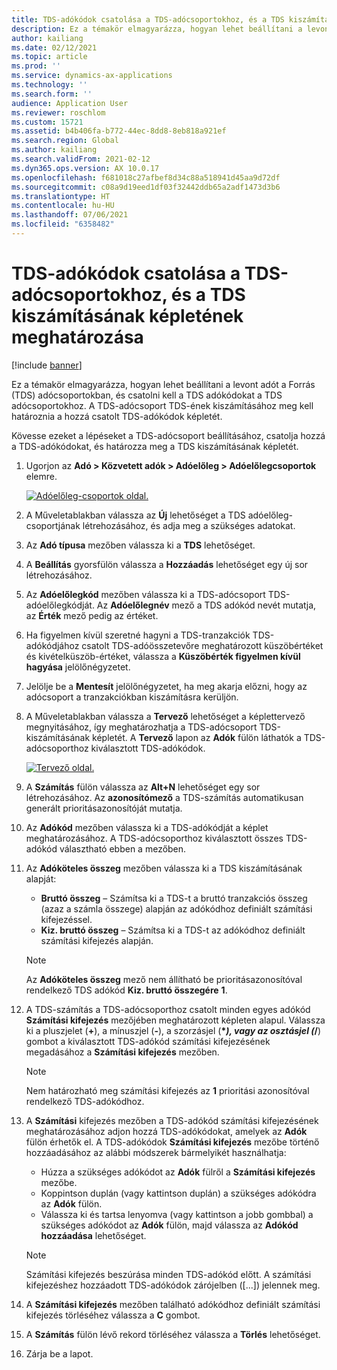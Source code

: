 ```yaml
---
title: TDS-adókódok csatolása a TDS-adócsoportokhoz, és a TDS kiszámításának képletének meghatározása
description: Ez a témakör elmagyarázza, hogyan lehet beállítani a levont adót a Forrás (TDS) adócsoportokban, és csatolni kell a TDS adókódokat a TDS adócsoportokhoz. A TDS-adócsoport TDS-ének kiszámításához meg kell határoznia a hozzá csatolt TDS-adókódok képletét.
author: kailiang
ms.date: 02/12/2021
ms.topic: article
ms.prod: ''
ms.service: dynamics-ax-applications
ms.technology: ''
ms.search.form: ''
audience: Application User
ms.reviewer: roschlom
ms.custom: 15721
ms.assetid: b4b406fa-b772-44ec-8dd8-8eb818a921ef
ms.search.region: Global
ms.author: kailiang
ms.search.validFrom: 2021-02-12
ms.dyn365.ops.version: AX 10.0.17
ms.openlocfilehash: f681018c27afbef8d34c88a518941d45aa9d72df
ms.sourcegitcommit: c08a9d19eed1df03f32442ddb65a2adf1473d3b6
ms.translationtype: HT
ms.contentlocale: hu-HU
ms.lasthandoff: 07/06/2021
ms.locfileid: "6358482"
---
```

# <a name="attach-tds-tax-codes-to-tds-tax-groups-and-define-the-formula-for-calculating-tds"></a>TDS-adókódok csatolása a TDS-adócsoportokhoz, és a TDS kiszámításának képletének meghatározása

[!include [banner](../includes/banner.md)]

Ez a témakör elmagyarázza, hogyan lehet beállítani a levont adót a Forrás (TDS) adócsoportokban, és csatolni kell a TDS adókódokat a TDS adócsoportokhoz. A TDS-adócsoport TDS-ének kiszámításához meg kell határoznia a hozzá csatolt TDS-adókódok képletét.

Kövesse ezeket a lépéseket a TDS-adócsoport beállításához, csatolja hozzá a TDS-adókódokat, és határozza meg a TDS kiszámításának képletét.

1. Ugorjon az **Adó \> Közvetett adók \> Adóelőleg \> Adóelőlegcsoportok** elemre.

    [![Adóelőleg-csoportok oldal.](./media/apac-ind-TDS-29.png)](./media/apac-ind-TDS-29.png)

2. A Műveletablakban válassza az **Új** lehetőséget a TDS adóelőleg-csoportjának létrehozásához, és adja meg a szükséges adatokat.
3. Az **Adó típusa** mezőben válassza ki a **TDS** lehetőséget.
4. A **Beállítás** gyorsfülön válassza a **Hozzáadás** lehetőséget egy új sor létrehozásához.
5. Az **Adóelőlegkód** mezőben válassza ki a TDS-adócsoport TDS-adóelőlegkódját. Az **Adóelőlegnév** mező a TDS adókód nevét mutatja, az **Érték** mező pedig az értéket.
6. Ha figyelmen kívül szeretné hagyni a TDS-tranzakciók TDS-adókódjához csatolt TDS-adóösszetevőre meghatározott küszöbértéket és kivételküszöb-értéket, válassza a **Küszöbérték figyelmen kívül hagyása** jelölőnégyzetet.
7. Jelölje be a **Mentesít** jelölőnégyzetet, ha meg akarja előzni, hogy az adócsoport a tranzakciókban kiszámításra kerüljön.
8. A Műveletablakban válassza a **Tervező** lehetőséget a képlettervező megnyitásához, így meghatározhatja a TDS-adócsoport TDS-kiszámításának képletét. A **Tervező** lapon az **Adók** fülön láthatók a TDS-adócsoporthoz kiválasztott TDS-adókódok.

    [![Tervező oldal.](./media/apac-ind-TDS-30.png)](./media/apac-ind-TDS-30.png)

9. A **Számítás** fülön válassza az **Alt+N** lehetőséget egy sor létrehozásához. Az **azonosítómező** a TDS-számítás automatikusan generált prioritásazonosítóját mutatja.
10. Az **Adókód** mezőben válassza ki a TDS-adókódját a képlet meghatározásához. A TDS-adócsoporthoz kiválasztott összes TDS-adókód választható ebben a mezőben.
11. Az **Adóköteles összeg** mezőben válassza ki a TDS kiszámításának alapját:

    - **Bruttó összeg** – Számítsa ki a TDS-t a bruttó tranzakciós összeg (azaz a számla összege) alapján az adókódhoz definiált számítási kifejezéssel.
    - **Kiz. bruttó összeg** – Számítsa ki a TDS-t az adókódhoz definiált számítási kifejezés alapján.

    > [!NOTE]
    > Az **Adóköteles összeg** mező nem állítható be prioritásazonosítóval rendelkező TDS adókód **Kiz. bruttó összegére** **1**.

12. A TDS-számítás a TDS-adócsoporthoz csatolt minden egyes adókód **Számítási kifejezés** mezőjében meghatározott képleten alapul. Válassza ki a pluszjelet (**+**), a mínuszjel (**-**), a szorzásjel (**\**_), vagy az osztásjel (_*/**) gombot a kiválasztott TDS-adókód számítási kifejezésének megadásához a **Számítási kifejezés** mezőben.

    > [!NOTE]
    > Nem határozható meg számítási kifejezés az **1** prioritási azonosítóval rendelkező TDS-adókódhoz.

13. A **Számítási** kifejezés mezőben a TDS-adókód számítási kifejezésének meghatározásához adjon hozzá TDS-adókódokat, amelyek az **Adók** fülön érhetők el. A TDS-adókódok **Számítási kifejezés** mezőbe történő hozzáadásához az alábbi módszerek bármelyikét használhatja:

    - Húzza a szükséges adókódot az **Adók** fülről a **Számítási kifejezés** mezőbe.
    - Koppintson duplán (vagy kattintson duplán) a szükséges adókódra az **Adók** fülön.
    - Válassza ki és tartsa lenyomva (vagy kattintson a jobb gombbal) a szükséges adókódot az **Adók** fülön, majd válassza az **Adókód hozzáadása** lehetőséget.

    > [!NOTE]
    > Számítási kifejezés beszúrása minden TDS-adókód előtt. A számítási kifejezéshez hozzáadott TDS-adókódok zárójelben (\[...\]) jelennek meg.

14. A **Számítási kifejezés** mezőben található adókódhoz definiált számítási kifejezés törléséhez válassza a **C** gombot.
15. A **Számítás** fülön lévő rekord törléséhez válassza a **Törlés** lehetőséget.
16. Zárja be a lapot.

